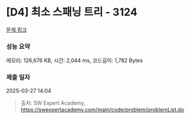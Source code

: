 # [D4] 최소 스패닝 트리 - 3124 

[문제 링크](https://swexpertacademy.com/main/code/problem/problemDetail.do?contestProbId=AV_mSnmKUckDFAWb) 

### 성능 요약

메모리: 126,676 KB, 시간: 2,044 ms, 코드길이: 1,782 Bytes

### 제출 일자

2025-03-27 14:04



> 출처: SW Expert Academy, https://swexpertacademy.com/main/code/problem/problemList.do